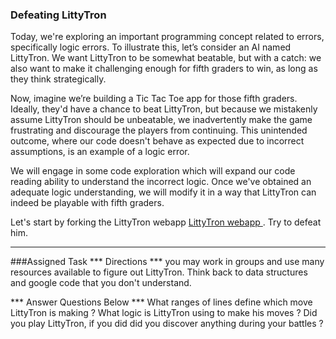 ### Defeating LittyTron

Today, we're exploring an important programming concept related to errors, specifically logic errors. To illustrate this, let’s consider an AI named LittyTron. We want LittyTron to be somewhat beatable, but with a catch: we also want to make it challenging enough for fifth graders to win, as long as they think strategically.

Now, imagine we’re building a Tic Tac Toe app for those fifth graders. Ideally, they'd have a chance to beat LittyTron, but because we mistakenly assume LittyTron should be unbeatable, we inadvertently make the game frustrating and discourage the players from continuing. This unintended outcome, where our code doesn't behave as expected due to incorrect assumptions, is an example of a logic error.

We will engage in some code exploration which will expand our code reading ability to understand the incorrect logic. Once we've obtained an adequate logic understanding, we will modify it in a way that LittyTron can indeed be playable with fifth graders.

Let's start by forking the LittyTron webapp [LittyTron webapp ](https://codepen.io/jamilton08/pen/dPbNPXz). Try to defeat him.

---

###Assigned Task
*** Directions ***
you may work in groups and use many resources available to figure out LittyTron. Think back to data structures and google code that you don't understand.

*** Answer Questions Below ***
What ranges of lines define which move LittyTron is making ?
What logic is LittyTron using to make his moves ?
Did you play LittyTron, if you did did you discover anything during your battles ? 


